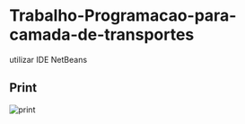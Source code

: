 # Trabalho-Programacao-para-camada-de-transportes

utilizar IDE NetBeans

## Print

![print](https://user-images.githubusercontent.com/40800429/42229787-abd535c8-7ebd-11e8-93e4-9dd39be59fa0.png)

